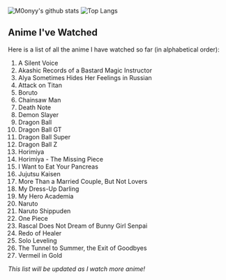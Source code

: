 



![M0onyy's github stats](https://github-readme-stats.vercel.app/api?username=m0onyy&show_icons=true&hide_border=true&theme=dark)
![Top Langs](https://github-readme-stats.vercel.app/api/top-langs/?username=M0onyy&layout=compact&theme=dark&hide_border=true)



## Anime I've Watched  

Here is a list of all the anime I have watched so far (in alphabetical order):  

1. A Silent Voice  
2. Akashic Records of a Bastard Magic Instructor  
3. Alya Sometimes Hides Her Feelings in Russian  
4. Attack on Titan  
5. Boruto  
6. Chainsaw Man  
7. Death Note  
8. Demon Slayer  
9. Dragon Ball  
10. Dragon Ball GT  
11. Dragon Ball Super  
12. Dragon Ball Z  
13. Horimiya  
14. Horimiya - The Missing Piece  
15. I Want to Eat Your Pancreas  
16. Jujutsu Kaisen  
17. More Than a Married Couple, But Not Lovers  
18. My Dress-Up Darling  
19. My Hero Academia  
20. Naruto  
21. Naruto Shippuden  
22. One Piece  
23. Rascal Does Not Dream of Bunny Girl Senpai  
24. Redo of Healer  
25. Solo Leveling  
26. The Tunnel to Summer, the Exit of Goodbyes  
27. Vermeil in Gold  

*This list will be updated as I watch more anime!*

